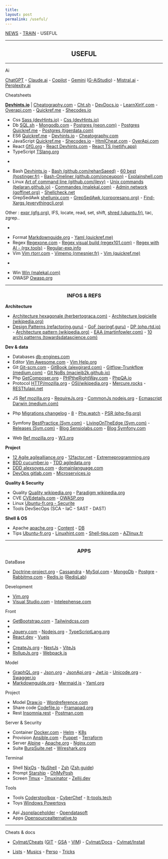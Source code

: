 ```yaml
---
title: 
layout: post
permalink: /useful/
---
```


[NEWS](https://cylmat.github.io/news) - [TRAIN](https://cylmat.github.io/train) - USEFUL  

---
## <center>USEFUL</center>
---

Ai  

[ChatGPT](https://chatgpt.com) - [Claude.ai](https://claude.ai) - [Copilot](https://copilot.microsoft.com) - [Gemini](https://gemini.google.com) ([G-AiStudio](https://aistudio.google.com)) - [Mistral.ai](https://mistral.ai) - [Perplexity.ai](https://www.perplexity.ai)  

Cheatsheets

**[Devhints.io](https://devhints.io)** | [Cheatography.com](https://cheatography.com) - [Cht.sh](https://cht.sh/) - [DevDocs.io](https://devdocs.io) - [LearnXinY.com](https://learnxinyminutes.com) - [Overapi.com](https://overapi.com/javascript) - [Quickref.me](https://quickref.me) - [Shecodes.io](http://cheatsheets.shecodes.io)  

- Css [Sass (devHints.io)](https://devhints.io/sass) - [Css (devHints.io)](https://devhints.io/css)
- Db [SQL.sh](https://sql.sh) - [Mongodb.com](https://www.mongodb.com/developer/products/mongodb/cheat-sheet) - [Postgres (neon.com)](https://neon.com/postgresql/postgresql-cheat-sheet) - [Postgres Quickref.me](https://quickref.me/postgres.html) - [Postgres (tigerdata.com)](https://www.tigerdata.com/learn/postgres-cheat-sheet)
- ES6 [Quickref.me](https://quickref.me/es6.html) - [Devhints.io](https://devhints.io/es6) - [Cheatography.com](https://cheatography.com/romansemko/cheat-sheets/ecmascript-6-es6)
- JavaScript [Quickref.me](https://quickref.me/javascript.html) - [Shecodes.io](http://cheatsheets.shecodes.io/javascript) - [HtmlCheat.com](https://htmlcheatsheet.com/js) - [OverApi.com](https://overapi.com/javascript) 
- React [GfG.org](https://www.geeksforgeeks.org/react-cheat-sheet) - [React Devhints.com](https://devhints.io/react) - [React TS (netlify.app)](https://react-typescript-cheatsheet.netlify.app) 
- TypeScript [TSlang.org](https://www.typescriptlang.org/cheatsheets) 

*

- Bash [Devhints.io](https://devhints.io/bash) - [Bash (github.com/rehanSaeed)](https://github.com/RehanSaeed/Bash-Cheat-Sheet) - [60 best (hostinger.fr)](https://www.hostinger.fr/tutoriels/commandes-linux) - [Bash-Oneliner (github.com/onceupon)](https://github.com/onceupon/Bash-Oneliner) - [Explainshell.com](https://explainshell.com)
- Linux [Art of command line (github.com/jlevy)](https://github.com/jlevy/the-art-of-command-line) - [Unix commands (belaran.github.io)](https://belaran.github.io/free-docs/unix-initiation/node277.html) - [Commandes (malekal.com)](https://www.malekal.com/liste-des-commandes-linux) - [Admin network (goffinet.org)](https://linux.goffinet.org/administration/configuration-du-reseau/outils-linux-reseau) - [Shellcheck.net](https://www.shellcheck.net)
- GrepSedAwk [shellunix.com](https://www.shellunix.com) - [GrepSedAwk (corporesano.org)](http://www.corporesano.org/doc-site/grepawksed.html) - [Find-Xargs (everythingcli.org)](https://www.everythingcli.org/find-exec-vs-find-xargs)

Other : [expr (gfg.org)](https://www.geeksforgeeks.org/linux-unix/expr-command-in-linux-with-examples), IFS, locate, read, set, shift, [shred (ubuntu.fr)](https://doc.ubuntu-fr.org/shred), tac, zgrep..

*

- Format [Markdownguide.org](https://www.markdownguide.org/cheat-sheet) - [Yaml (quickref.me)](https://quickref.me/yaml.html) 
- Regex [Regexone.com](https://regexone.com) - [Regex visual build (regex101.com)](https://regex101.com) - [Regex with AI - (rgx.tools)](https://rgx.tools) - [Regular-exp.info](https://www.regular-expressions.info) 
- Vim [Vim rtorr.com](https://vim.rtorr.com) - [Vimemo (nmesnier.fr)](http://nmesnier.free.fr/vim.html) - [Vim (quickref.me)](https://quickref.me/vim) 

*

- Win [Win (malekal.com)](https://www.malekal.com/liste-commandes-invite-de-commandes-windows)   
- OWASP [Owasp.org](https://cheatsheetseries.owasp.org/Glossary.html)  



---
### <center>INFOS & REFS</center>

**Architecture**    
* [Architecture hexagonale (herbertograca.com)](https://herbertograca.com/2017/11/16/explicit-architecture-01-ddd-hexagonal-onion-clean-cqrs-how-i-put-it-all-together) - [Architecture logicielle (wikipedia.org)](https://en.wikipedia.org/wiki/List_of_software_architecture_styles_and_patterns) 
* [Design Patterns (refactoring.guru)](https://refactoring.guru/fr/design-patterns) - [GoF (springf.guru)](https://springframework.guru/gang-of-four-design-patterns) - [DP (php.rtd.io)](https://designpatternsphp.readthedocs.io) - [Architecture pattern (wikipedia.org)](https://en.wikipedia.org/wiki/Architectural_pattern) - [EAA (martinfowler.com)](https://martinfowler.com/eaaCatalog) - [10 archi patterns (towardsdatascience.com)](https://towardsdatascience.com/10-common-software-architectural-patterns-in-a-nutshell-a0b47a1e9013)

**Dev & data**   
* Databases [db-engines.com](https://db-engines.com/en/articles) 
* Editor [Vim Awesome.com](https://vimawesome.com) - [Vim Help.org](https://vimhelp.org) 
* Git [Git-scm.com](https://git-scm.com/doc) - [GitBook (alexgirard.com)](https://alexgirard.com/git-book) - [Gitflow-Trunkflow (medium.com)](https://medium.com/takima/d%C3%A9couverte-du-trunk-based-development-alternative-%C3%A0-gitflow-42f81f0a8cf1) - [Git NoBs (maciejb2k.github.io)](https://maciejb2k.github.io/no-bs-git)
* Php [GetComposer.org](https://getcomposer.org/doc) - [PHPtheRightWay.com](https://phptherightway.com) - [PhpQA.io](https://phpqa.io) 
* Protocol [HTTP/mozilla.org](https://developer.mozilla.org/fr/docs/Web/HTTP) - [OSI/wikipedia.org](https://fr.wikipedia.org/wiki/Mod%C3%A8le_OSI) - [Mercure.rocks](https://mercure.rocks) - [RESTfulapi.net](https://restfulapi.net/hateoas) 
 
- JS [Ref mozilla.org](https://developer.mozilla.org/fr/docs/Web/JavaScript/Reference) - [RequireJs.org](https://requirejs.org) - [CommonJs nodejs.org](https://nodejs.org/api/modules.html) - [Ecmascript Darwin (medium.com)](https://medium.com/edonec/ecmascript-cheatsheet-the-darwin-theory-of-javascript-90fabc23df4c)
- Php [Migrations changelog](https://www.php.net/manual/en/doc.changelog.php) - [8](https://www.php.net/releases/8.4) - [Php.watch](https://php.watch/versions) - [PSR (php-fig.org)](https://www.php-fig.org/psr)
- Symfony [BestPractice (Sym.com)](https://symfony.com/doc/current/best_practices.html) - [LivingOnTheEdge (Sym.com)](https://symfony.com/blog/category/living-on-the-edge) - [Releases (Sym.com)](https://symfony.com/releases) - [Blog Sensiolabs.com](https://blog.sensiolabs.com) - [Blog Symfony.com](https://symfony.com/blog)

- Web [Ref mozilla.org](https://developer.mozilla.org/fr/docs/Web) - [W3.org](https://www.w3.org)  

**Project**  
* [12 Agile agilealliance.org](https://www.agilealliance.org/agile101/12-principles-behind-the-agile-manifesto) - [12factor.net](https://12factor.net) - [Extremeprogramming.org](http://www.extremeprogramming.org)  
* [BDD cucumber.io](https://cucumber.io/docs/bdd) - [TDD agiledata.org](http://agiledata.org/essays/tdd.html) 
* [DDD alexsoyes.com](https://alexsoyes.com/ddd-domain-driven-design) - [domainlanguage.com](https://www.domainlanguage.com)  
* [DevOps gitlab.com](https://about.gitlab.com/topics/devops) - [Microservices.io](https://microservices.io)
  
**Quality & Security**  
* Quality [Quality wikipedia.org](https://fr.wikipedia.org/wiki/Qualit%C3%A9_logicielle) - [Paradigm wikipedia.org](https://fr.m.wikipedia.org/wiki/Paradigme_(programmation)) 
* CVE [CVEdetails.com]([cvedetails.com](https://www.cvedetails.com)) - [OWASP.org](https://owasp.org)  
* Linux [Ubuntu-fr.org - Securite](https://doc.ubuntu-fr.org/securite)  
* Tools DevSecOps (SCA - IaC - SAST - DAST)  

**Shell & OS**  
* Apache [apache.org](https://apache.org) - [Content](https://projects.apache.org/projects.html?category#content) - [DB](https://projects.apache.org/projects.html?category#database)  
* Tips [Ubuntu-fr.org](https://doc.ubuntu-fr.org) - [Linuxhint.com](https://linuxhint.com) - [Shell-tips.com](https://www.shell-tips.com) - [AZlinux.fr](https://azlinux.fr) 



---
### <center>APPS</center>

DataBase  
* [Doctrine-project.org](https://www.doctrine-project.org) - [Cassandra](https://cassandra.apache.org) - [MySql.com](https://dev.mysql.com/doc) - [MongoDb](https://www.mongodb.com/docs) - [Postgre](https://www.postgresql.org) - [Rabbitmq.com](https://www.rabbitmq.com) - [Redis.io](https://redis.io) ([RedisLab](https://app.redislabs.com))

Development  
* [Vim.org](https://www.vim.org)  
* [Visual Studio.com](https://code.visualstudio.com/docs) - [Intelephense.com](https://intelephense.com)  

Front  
* [GetBootstrap.com](https://getbootstrap.com/docs) - [Tailwindcss.com](https://tailwindcss.com)
*
* [Jquery.com](https://api.jquery.com) - [Nodejs.org](https://nodejs.org/en/docs) - [TypeScriptLang.org](https://www.typescriptlang.org/docs)
* [React.dev](https://react.dev) - [Vuejs](https://vuejs.org)
*
* [CreateJs.org](https://create-project.js.org) - [NextJs](https://nextjs.org) - [ViteJs](https://vitejs.fr)
* [RollupJs.org](https://rollupjs.org) - [Webpack.js](https://webpack.js.org) 

Model  
* [GraphQL.org](https://graphql.org) - [Json.org](https://www.json.org) - [JsonApi.org](https://jsonapi.org) - [Jwt.io](https://jwt.io) - [Unicode.org](https://home.unicode.org) - [Swagger.io](https://swagger.io) 
* [Markdownguide.org](https://www.markdownguide.org) - [Mermaid.js](https://mermaid.js.org) - [Yaml.org](https://yaml.org)

Project 
- Model [Draw.io](https://draw.io) - [Wordreference.com](https://www.wordreference.com/fr) 
- Share code [Codefile.io](https://codefile.io) - [Framapad.org](https://hebdo.framapad.org)
- Rest [Insomnia.rest](https://insomnia.rest) - [Postman.com](https://www.postman.com)   

Server & Security  
* Container [Docker.com](https://docs.docker.com) - [Helm](https://helm.sh) - [K8s](https://kubernetes.io)
* Provision [Ansible.com](https://www.ansible.com) - [Puppet](https://www.puppet.com) - [Terraform](https://developer.hashicorp.com/terraform)
* Server [Alpine](https://www.alpinelinux.org) - [Apache.org](https://httpd.apache.org) - [Nginx.com](https://docs.nginx.com) 
* Suite [BurpSuite.net](https://portswigger.net/burp) - [Wireshark.org](https://www.wireshark.org) 

Terminal
* Shell [NixOs](https://nixos.org) - [NuShell](https://nushell.sh) - [Zsh](https://zsh.sourceforge.io/Doc) ([Zsh guide](https://zsh.sourceforge.io/Guide))
* Prompt [Starship](https://starship.rs) - [OhMyPosh](https://ohmyposh.dev)  
* Screen [Tmux](https://doc.ubuntu-fr.org/tmux) - [Tmuxinator](https://github.com/tmuxinator/tmuxinator) - [Zellij.dev](https://zellij.dev) 

Tools 
* Tools [Coderstoolbox](https://coderstoolbox.online) - [CyberChef](https://gchq.github.io/CyberChef) - [It-tools.tech](https://it-tools.tech)   
* Toys [Windows Powertoys](https://learn.microsoft.com/en-us/windows/powertoys) 
- Api [Jsonplaceholder](https://jsonplaceholder.typicode.com/users) - [Opendatasoft](https://data.opendatasoft.com/api/explore/v2.1/console) 
- Apps [Opensourcealternative.to](https://www.opensourcealternative.to)  

---

Cheats & docs 

* [Cylmat/Cheats](https://github.com/cylmat/cheats) ([GIT](https://github.com/cylmat/cheats/blob/main/GIT-cheats.md) - [GSA](https://github.com/cylmat/cheats/blob/main/GSA-cheats.md) - [VIM](https://github.com/cylmat/cheats/blob/main/VIM-cheats.md)) - [Cylmat/Docs](https://github.com/cylmat/docs) - [Cylmat/Install](https://github.com/cylmat/docs/tree/main/install) 
  
* [Lists](https://cylmat.github.io/lists) - [Musics](https://cylmat.github.io/musics) - [Perso](https://cylmat.github.io/personnalite) - [Tricks](https://cylmat.github.io/tricks)
